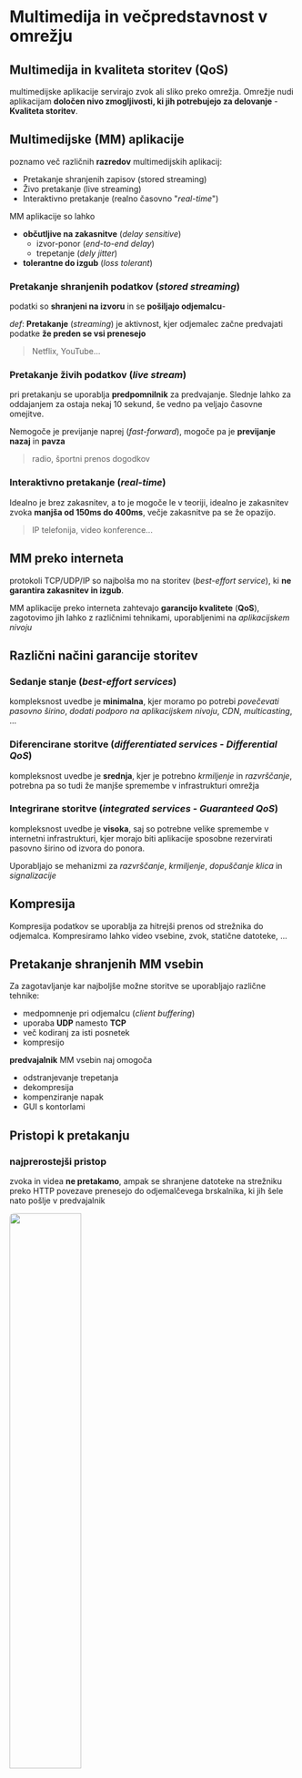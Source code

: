 # Multimedija in večpredstavnost v omrežju
## Multimedija in kvaliteta storitev (QoS)
multimedijske aplikacije servirajo zvok ali sliko preko omrežja. Omrežje nudi aplikacijam **določen nivo zmogljivosti, ki jih potrebujejo za delovanje** - **Kvaliteta storitev**.

## Multimedijske (MM) aplikacije
poznamo več različnih **razredov** multimedijskih aplikacij:
- Pretakanje shranjenih zapisov (stored streaming)
- Živo pretakanje (live streaming)
- Interaktivno pretakanje (realno časovno "*real-time*")

MM aplikacije so lahko 
- **občutljive na zakasnitve** (*delay sensitive*)
    - izvor-ponor (*end-to-end delay*)
    - trepetanje (*dely jitter*)
- **tolerantne do izgub** (*loss tolerant*)

### Pretakanje shranjenih podatkov (*stored streaming*)
podatki so **shranjeni na izvoru** in se **pošiljajo odjemalcu**-

*def*: **Pretakanje** (*streaming*) je aktivnost, kjer odjemalec začne predvajati podatke **že preden se vsi prenesejo**
> Netflix, YouTube...

### Pretakanje živih podatkov (*live stream*)
pri pretakanju se uporablja **predpomnilnik** za predvajanje. Slednje lahko za oddajanjem za ostaja nekaj 10 sekund, še vedno pa veljajo časovne omejitve.

Nemogoče je previjanje naprej (*fast-forward*), mogoče pa je **previjanje nazaj** in **pavza**
> radio, športni prenos dogodkov

### Interaktivno pretakanje (*real-time*)
Idealno je brez zakasnitev, a to je mogoče le v teoriji, idealno je zakasnitev zvoka **manjša od 150ms do 400ms**, večje zakasnitve pa se že opazijo.
> IP telefonija, video konference...

## MM preko interneta
protokoli TCP/UDP/IP so najbolša mo
na storitev (*best-effort service*), ki **ne garantira zakasnitev in izgub**.

MM aplikacije preko interneta zahtevajo **garancijo kvalitete** (**QoS**), zagotovimo jih lahko z različnimi tehnikami, uporabljenimi na *aplikacijskem nivoju*

## Različni načini garancije storitev
### Sedanje stanje (*best-effort services*)
kompleksnost uvedbe je **minimalna**, kjer moramo po potrebi *povečevati pasovno širino*, *dodati podporo na aplikacijskem nivoju*, *CDN*, *multicasting*, ...
### Diferencirane storitve (*differentiated services - Differential QoS*)
kompleksnost uvedbe je **srednja**, kjer je potrebno *krmiljenje* in *razvrščanje*, potrebna pa so tudi že manjše spremembe v infrastrukturi omrežja
### Integrirane storitve (*integrated services - Guaranteed QoS*)
kompleksnost uvedbe je **visoka**, saj so potrebne velike spremembe v internetni infrastrukturi, kjer morajo biti aplikacije sposobne rezervirati pasovno širino od izvora do ponora. 

Uporabljajo se mehanizmi za *razvrščanje*, *krmiljenje*, *dopuščanje klica* in *signalizacije*

## Kompresija
Kompresija podatkov se uporablja za hitrejši prenos od strežnika do odjemalca. Kompresiramo lahko video vsebine, zvok, statične datoteke, ...

## Pretakanje shranjenih MM vsebin
Za zagotavljanje kar najboljše možne storitve se uporabljajo različne tehnike:
- medpomnenje pri odjemalcu (*client buffering*)
- uporaba **UDP** namesto **TCP**
- več kodiranj za isti posnetek
- kompresijo

**predvajalnik** MM vsebin naj omogoča
- odstranjevanje trepetanja
- dekompresija
- kompenziranje napak
- GUI s kontorlami

## Pristopi k pretakanju
### najprerostejši pristop
zvoka in videa **ne pretakamo**, ampak se shranjene datoteke na strežniku preko HTTP povezave prenesejo do odjemalčevega brskalnika, ki jih šele nato pošlje v predvajalnik

<img src="slike/simple.png" style="width:50%;border-radius:.5rem">

> posledica je dolga zakasnitev pred predvajanjem
### pristop s pretakanjem
Brskalnik dobi **metapodatke** preko HTTP zahteve, ter jih posreduje predvajalniku, ki nato kontaktira strežnik. Po uspešni vzopostavljeni povezavi predvajalnika in strežnika lahko MM aplikacija predvaja podatke direktno v predvajalnik

<img src="slike/pretakanje.png" style="width:50%;border-radius:.5rem">

### pristop s pretočnimi strežniki
Med strežnikom in predvajalnikom je možna uprava tudi drugih protokolov. uporabljamo lahko tudi UDP in TCP.

## Medpomnenje pri odjemalcu
**Medpomnenje (*buffering*)** pri odjemlacu prineše zakasnitev predvajanja zaradi **kompenziranja zakasnitev omrežja** in **trepetanja zakasnitev**.

<img src="slike/mmpm.png" style="width:50%;border-radius:.5rem">


## UDP ali TCP?
### UDP
strežnik pošilja podatke s hitrostjo, ki je primerna za dojemalca (*drain rate*) in tako ponuja **krajšo začetno zakasnitev predvajanja**. 

Napake se pri uprabi protokola UDP popravljajo le, če je za to dovolj časa.
### TCP
strežnik pošilja z **max** hitrostjo za TCP, kjer hitrost polnenja medpomnilnika (*fill rate*) niha zaradi TCP kontrole zamašitev.

Da zagotovimo pretok brez težav, naj bo povprečen TCP pretok približno 2x večji kot je potrebna bitna hitrost MM vsebine.

> HTTP/TCP lažje prehaja preko požarnih zidov


## RTSP (*Real-Time Streaming Protocol*)
to je protokol **aplikacijske plasti**, ki se upravlja pri komunikaciji *odjemalec-strežnik* in poleg podatkovnega kanala uporablja tudi posebni kontrolni kanal (*tako kot FTP*).

Uporabnik lahko kontrolira predvajanje (*stop, start, pavza, fast-forward, prevrti nazaj, ...*).

<img src="slike/rtsp.png" style="width:50%;border-radius:.5rem">

## Internetna telefonija
### Izguba paketov in zakasnitve
V internetni telefoniji se lahko pojavijo izgube paketov primarno zaradi 2 vzrokov:
- **izgube zaradi omrežja**, kjer se IP datagrami izgubijo zaradi zamašitev v omrežju
- **izgube zaradi zakasnitev**, kjer IP datagrami prispejo prepozno
> tipično se lahko tolerira izguba od 1% do 10%
### Fiksna zakasnitev predvajanja
paket pošiljamo v določenih periodah (*npr na 20ms*), kjer pride prvi paket do odjemalca šele po določenem času. 

Predvajanje se ne začne takoj, ampak šele po **določeni fiksni zakasnitvi**, saj se tako efektivno izognemo izgubam, a je cena slabša uporabnika izkušnja.
### Adaptivna zakasnitev predvajanja
Pri tem pristopu je cilj **minimizirati zakasnitve pri čim manjših izgubah**, kjer *adaptivno določumo zakasnitev predvajanja* samo na začetku govornega dela (*vsakič ko sogovornik utihne za nekaj sekund*).

## okrevanje po izgubah paketov
### FEC (*Forward Error Correction*)
Princip FEC odjemalcu pošulja tudi **redundantne podatke**, iz katerih lahko rekonstruiramo izgubljene pakete.

Pri zvoku naprimer lahko dodamo zvok *slabše ločljivosti*, ki se uporabi pri morebitni izgubi boljše ločljivosti.

### Prepletanje
Koščke **razdelimo na manjše enote**, s katerimi nato tvorimo pakete iz različnih kosov.

V primeru, da se paket izgubi, imamo še vedno večino posameznega kosa.

Metoda **izniči redundančnost**, a poveča zakasnitev predvajanja.

### Popravljanje pri odjemalcu
Napake lahko na odjemalcu poskušamo popraviti z raličnimi algoritmi za rekonstrukicjo, kjer poskušamo **manjkajoči paket nadomestiti z njemu podobnim nadomestkom.**

Metoda deluje dobro le, če so izgube **res majhne in redke**.

## Protokoli za podporo realnočasovnih interaktivnih aplikacij
- RTP - *Real Time Protocol*
- RTCP - *Real Time Control Protocol*
- SIB - *Session Initiation Protocol*

## Diferencirane storitve
Uvedba **razredov storitev**, kjer pakete razdelimo v razrede in posledično omrežje obravnava promet glede na razred.

**Granularnost**: storitve razlikujemo le med razredi, ne pa tudi med posameznimi povezavami znotraj istega razreda.

## Principi zagotavljanja kvalitete storitev
### 1. Označitev paketov
Z označevanjem paketov omogočumo, da usmerjevalnik razlikuje pateke, ki pripadajo različnim razredom. Potrebna je uvedba **politike** (*policy*).

### 2. Zagotovitev izolacije razreda
Potrebno je zagotoviti zaščito enega razreda pred drugim kot tudi tokov znotraj razreda. 

Potrebno je alocirati **fiksno** pasovno širino za posamezen tok.

## Mehanizmi in politika razvrščanja
**Razvrščanje** pomeni *izbor naslednjega paketa, ki ga pošljemo na povezavo*.

**FIFO razvrščanje**: drži politiko zavrženja paketa, če paket pride do polne vrste. poznamo več politik zavračanja:
- zavrži na koncu (*tail drop*) - zavržemo prispeli paket
- prioritetno - zavrži najbolj nepomemben paket
- naključno - zavržemo naključen paket

**Prednostno razvrščanje**: pošljemo paket z najvišjo prioriteto (imamo več razredov, z različnimi prioritetami)

**Krožno razvrščanje** (*round robin*): ciklično obdelujemo vrste in v vsakem obhodu iz vsake vrste obdelamo po en paket

**Uteženo nepristransko razvrščanje** (*Weighter Fair Queueing - WFQ*): to je posplošeno ciklično razvrščanje

## Krmiljenje (policing)
Cilj krmiljenja je **omejiti promet tako, da ne preseže dogovorjenih parametrov**.

upoštevamo pogoste kriterije:
- povprečna hitrost (*avg rate*) - koliko paketov lahko pošljemo v časovni enoti (*gledano dolgoročno*)
- špica (*peak rate*) - max število paketov v kratkem obdoboju
- velikost rafala (*burst size*) - št paketov, ki jih pošljemo zaporedno

## Mehanizmi krmiljenja
### Puščajoče vedro (*leaky bucket*)
mehanizem omeji vhod glede na **določeno velikost rafala** (*burst-size*) in **povprečno hitrost** (*avg rate*).

Vedro vsebuje neko določeno število žetonov, kjer so novi žetoni generirani z neko določeno hitrostjo (*žetoni/sekunda*)

<img src="slike/leaky.png" style="width:50%;border-radius:.5rem">

kombinacija *puščajoče vedro + uteženo nepristransko razvrščanje* zagotovi **zgornjo mejo zakasnitve v vrsti** (QoS guarantee)

## IETF Intserv (Integrated Services)
Uporablja arhitekturo, ki ponuja garancijo QoS za posamezne aplikacije v IP omrežjih

uporablja metodo **rezervacije virov**

uporablja **RSVP (Resource ReSerVation Protocol)**
